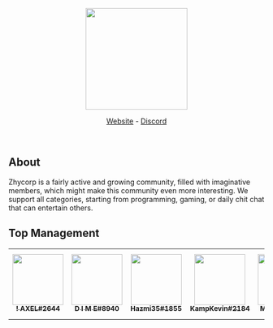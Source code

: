 <div align="center">
  <p>
    <a href="https://zhycorp.org/"><img src="https://api.zhycorp.org/assets/images/logo.webp" width="200"/></a>
  </p>
  <p>
    <a href="https://zhycorp.org/">Website</a>
    -
    <a href="https://zhycorp.org/discord">Discord</a>
  </p>
  <br />
</div>

## About
Zhycorp is a fairly active and growing community, filled with imaginative members, which might make this community even more interesting. We support all categories, starting from programming, gaming, or daily chit chat that can entertain others.

## Top Management
<!--START_SECTION:administrator_list-->
<table>
<tr><td align="center"><a href="https://zhycorp.org/staff"><img src="https://cdn.discordapp.com/avatars/453176547168223233/59781ece4f5b7f143aacd05d92ffb449.webp?size=4096" width="100px;" alt=""/><br /><sub><b>! AXEL#2644</b></sub></a><br/></td><td align="center"><a href="https://zhycorp.org/staff"><img src="https://cdn.discordapp.com/avatars/378728336551182347/67a9214ddfea80483753498a17c5bf14.webp?size=4096" width="100px;" alt=""/><br /><sub><b>D I M E#8940</b></sub></a><br/></td><td align="center"><a href="https://zhycorp.org/staff"><img src="https://cdn.discordapp.com/avatars/290159952784392202/f98627ffb7496092c0a8ca52cbf5598d.webp?size=4096" width="100px;" alt=""/><br /><sub><b>Hazmi35#1855</b></sub></a><br/></td><td align="center"><a href="https://zhycorp.org/staff"><img src="https://cdn.discordapp.com/avatars/199530359694557184/b6836d3db4dbe944fe1c9088dc4da8e6.webp?size=4096" width="100px;" alt=""/><br /><sub><b>KampKevin#2184</b></sub></a><br/></td><td align="center"><a href="https://zhycorp.org/staff"><img src="https://cdn.discordapp.com/avatars/661936667254325269/a_6d17ecfdb5752a5a786c96bad61d0716.webp?size=4096" width="100px;" alt=""/><br /><sub><b>MUTED#5822</b></sub></a><br/></td><td align="center"><a href="https://zhycorp.org/staff"><img src="https://cdn.discordapp.com/embed/avatars/4.png" width="100px;" alt=""/><br /><sub><b>ReiNieR#6879</b></sub></a><br/></td><td align="center"><a href="https://zhycorp.org/staff"><img src="https://cdn.discordapp.com/avatars/725331428962992131/97e9bc7cf3b27fdecca148922fb74fa3.webp?size=4096" width="100px;" alt=""/><br /><sub><b>Zen Shibata#8181</b></sub></a><br/></td></tr>
</table>
<!--END_SECTION:administrator_list-->
